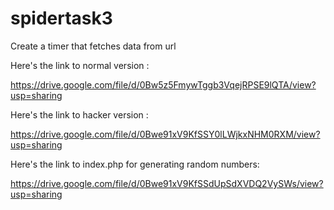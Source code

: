 # spidertask3
Create a timer that fetches data from url

Here's the link to normal version :

https://drive.google.com/file/d/0Bw5z5FmywTggb3VqejRPSE9lQTA/view?usp=sharing

Here's the link to hacker version :
 
https://drive.google.com/file/d/0Bwe91xV9KfSSY0lLWjkxNHM0RXM/view?usp=sharing

Here's the link to index.php for generating random numbers:

https://drive.google.com/file/d/0Bwe91xV9KfSSdUpSdXVDQ2VySWs/view?usp=sharing

